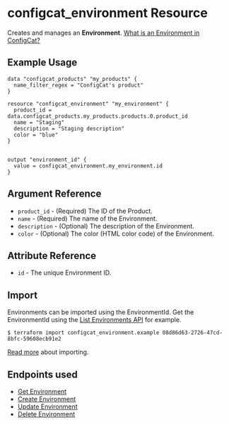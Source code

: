 # configcat_environment Resource

Creates and manages an **Environment**. [What is an Environment in ConfigCat?](https://configcat.com/docs/main-concepts)

## Example Usage

```hcl
data "configcat_products" "my_products" {
  name_filter_regex = "ConfigCat's product"
}

resource "configcat_environment" "my_environment" {
  product_id = data.configcat_products.my_products.products.0.product_id
  name = "Staging"
  description = "Staging description"
  color = "blue"
}


output "environment_id" {
  value = configcat_environment.my_environment.id
}
```

## Argument Reference

* `product_id` - (Required) The ID of the Product.
* `name` - (Required) The name of the Environment.
* `description` - (Optional) The description of the Environment.
* `color` - (Optional) The color (HTML color code) of the Environment.

## Attribute Reference

* `id` - The unique Environment ID.

## Import

Environments can be imported using the EnvironmentId. Get the EnvironmentId using the [List Environments API](https://api.configcat.com/docs/#tag/Environments/operation/get-environments) for example.

```
$ terraform import configcat_environment.example 08d86d63-2726-47cd-8bfc-59608ecb91e2
```

[Read more](https://learn.hashicorp.com/tutorials/terraform/state-import) about importing.

## Endpoints used
* [Get Environment](https://api.configcat.com/docs/#tag/Environments/operation/get-environment)
* [Create Environment](https://api.configcat.com/docs/#tag/Environments/operation/create-environment)
* [Update Environment](https://api.configcat.com/docs/#tag/Environments/operation/update-environment)
* [Delete Environment](https://api.configcat.com/docs/#tag/Environments/operation/delete-environment)
